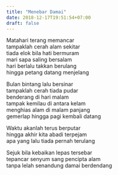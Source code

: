 ```yaml
---
title: "Menebar Damai"
date: 2018-12-17T19:51:54+07:00
draft: false
---
```


Matahari terang memancar  
tampaklah cerah alam sekitar  
tiada elok bila hati bermuram  
mari sapa saling bersalam  
hari berlalu takkan berulang  
hingga petang datang menjelang  

Bulan bintang lalu bersinar  
tampaklah cerah tiada pudar  
benderang di hari malam  
tampak kemilau di antara kelam  
menghias alam di malam panjang  
gemerlap hingga pagi kembali datang  

Waktu akanlah terus berputar  
hingga akhir kita abadi terpejam  
apa yang lalu tiada pernah terulang  

Sejuk bila kebaikan lepas tersebar  
tepancar senyum sang pencipta alam  
tanpa lelah senandung damai berdendang  